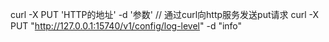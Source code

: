 curl -X PUT 'HTTP的地址' -d '参数'   // 通过curl向http服务发送put请求  curl -X PUT "http://127.0.0.1:15740/v1/config/log-level" -d "info" 




